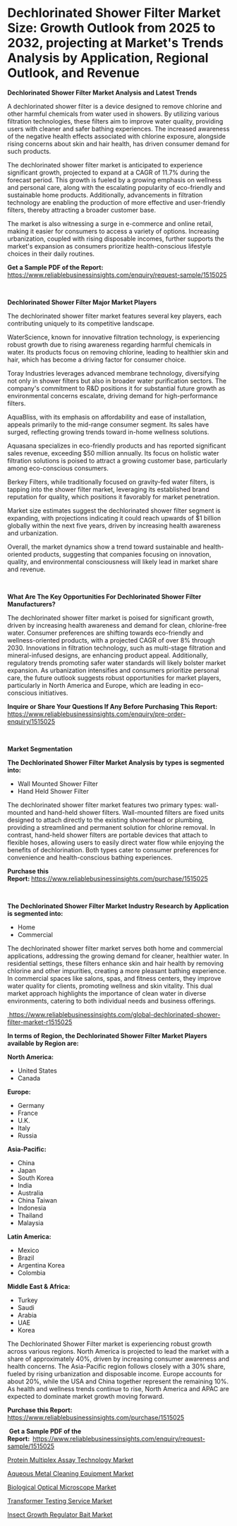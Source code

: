 <p><h1>Dechlorinated Shower Filter Market Size: Growth Outlook from 2025 to 2032, projecting at Market's Trends Analysis by Application, Regional Outlook, and Revenue</h1></p><p><strong>Dechlorinated Shower Filter Market Analysis and Latest Trends</strong></p>
<p><p>A dechlorinated shower filter is a device designed to remove chlorine and other harmful chemicals from water used in showers. By utilizing various filtration technologies, these filters aim to improve water quality, providing users with cleaner and safer bathing experiences. The increased awareness of the negative health effects associated with chlorine exposure, alongside rising concerns about skin and hair health, has driven consumer demand for such products.</p><p>The dechlorinated shower filter market is anticipated to experience significant growth, projected to expand at a CAGR of 11.7% during the forecast period. This growth is fueled by a growing emphasis on wellness and personal care, along with the escalating popularity of eco-friendly and sustainable home products. Additionally, advancements in filtration technology are enabling the production of more effective and user-friendly filters, thereby attracting a broader customer base. </p><p>The market is also witnessing a surge in e-commerce and online retail, making it easier for consumers to access a variety of options. Increasing urbanization, coupled with rising disposable incomes, further supports the market's expansion as consumers prioritize health-conscious lifestyle choices in their daily routines.</p></p>
<p><strong>Get a Sample PDF of the Report:&nbsp;</strong> <a href="https://www.reliablebusinessinsights.com/enquiry/request-sample/1515025?utm_campaign=1091&utm_medium=2&utm_source=Github&utm_content=ia&utm_term=29032025&utm_id=dechlorinated-shower-filter">https://www.reliablebusinessinsights.com/enquiry/request-sample/1515025</a></p>
<p>&nbsp;</p>
<p><strong>Dechlorinated Shower Filter Major Market Players</strong></p>
<p><p>The dechlorinated shower filter market features several key players, each contributing uniquely to its competitive landscape. </p><p>WaterScience, known for innovative filtration technology, is experiencing robust growth due to rising awareness regarding harmful chemicals in water. Its products focus on removing chlorine, leading to healthier skin and hair, which has become a driving factor for consumer choice.</p><p>Toray Industries leverages advanced membrane technology, diversifying not only in shower filters but also in broader water purification sectors. The company's commitment to R&D positions it for substantial future growth as environmental concerns escalate, driving demand for high-performance filters. </p><p>AquaBliss, with its emphasis on affordability and ease of installation, appeals primarily to the mid-range consumer segment. Its sales have surged, reflecting growing trends toward in-home wellness solutions. </p><p>Aquasana specializes in eco-friendly products and has reported significant sales revenue, exceeding $50 million annually. Its focus on holistic water filtration solutions is poised to attract a growing customer base, particularly among eco-conscious consumers. </p><p>Berkey Filters, while traditionally focused on gravity-fed water filters, is tapping into the shower filter market, leveraging its established brand reputation for quality, which positions it favorably for market penetration.</p><p>Market size estimates suggest the dechlorinated shower filter segment is expanding, with projections indicating it could reach upwards of $1 billion globally within the next five years, driven by increasing health awareness and urbanization. </p><p>Overall, the market dynamics show a trend toward sustainable and health-oriented products, suggesting that companies focusing on innovation, quality, and environmental consciousness will likely lead in market share and revenue.</p></p>
<p>&nbsp;</p>
<p><strong>What Are The Key Opportunities For Dechlorinated Shower Filter Manufacturers?</strong></p>
<p><p>The dechlorinated shower filter market is poised for significant growth, driven by increasing health awareness and demand for clean, chlorine-free water. Consumer preferences are shifting towards eco-friendly and wellness-oriented products, with a projected CAGR of over 8% through 2030. Innovations in filtration technology, such as multi-stage filtration and mineral-infused designs, are enhancing product appeal. Additionally, regulatory trends promoting safer water standards will likely bolster market expansion. As urbanization intensifies and consumers prioritize personal care, the future outlook suggests robust opportunities for market players, particularly in North America and Europe, which are leading in eco-conscious initiatives.</p></p>
<p><strong>Inquire or Share Your Questions If Any Before Purchasing This Report:</strong> <a href="https://www.reliablebusinessinsights.com/enquiry/pre-order-enquiry/1515025?utm_campaign=1091&utm_medium=2&utm_source=Github&utm_content=ia&utm_term=29032025&utm_id=dechlorinated-shower-filter">https://www.reliablebusinessinsights.com/enquiry/pre-order-enquiry/1515025</a></p>
<p>&nbsp;</p>
<p><strong>Market Segmentation</strong></p>
<p><strong>The Dechlorinated Shower Filter Market Analysis by types is segmented into:</strong></p>
<p><ul><li>Wall Mounted Shower Filter</li><li>Hand Held Shower Filter</li></ul></p>
<p><p>The dechlorinated shower filter market features two primary types: wall-mounted and hand-held shower filters. Wall-mounted filters are fixed units designed to attach directly to the existing showerhead or plumbing, providing a streamlined and permanent solution for chlorine removal. In contrast, hand-held shower filters are portable devices that attach to flexible hoses, allowing users to easily direct water flow while enjoying the benefits of dechlorination. Both types cater to consumer preferences for convenience and health-conscious bathing experiences.</p></p>
<p><strong>Purchase this Report:&nbsp;</strong><a href="https://www.reliablebusinessinsights.com/purchase/1515025?utm_campaign=1091&utm_medium=2&utm_source=Github&utm_content=ia&utm_term=29032025&utm_id=dechlorinated-shower-filter">https://www.reliablebusinessinsights.com/purchase/1515025</a></p>
<p>&nbsp;</p>
<p><strong>The Dechlorinated Shower Filter Market Industry Research by Application is segmented into:</strong></p>
<p><ul><li>Home</li><li>Commercial</li></ul></p>
<p><p>The dechlorinated shower filter market serves both home and commercial applications, addressing the growing demand for cleaner, healthier water. In residential settings, these filters enhance skin and hair health by removing chlorine and other impurities, creating a more pleasant bathing experience. In commercial spaces like salons, spas, and fitness centers, they improve water quality for clients, promoting wellness and skin vitality. This dual market approach highlights the importance of clean water in diverse environments, catering to both individual needs and business offerings.</p></p>
<p><a href="https://www.reliablebusinessinsights.com/global-dechlorinated-shower-filter-market-r1515025?utm_campaign=1091&utm_medium=2&utm_source=Github&utm_content=ia&utm_term=29032025&utm_id=dechlorinated-shower-filter">&nbsp;https://www.reliablebusinessinsights.com/global-dechlorinated-shower-filter-market-r1515025</a></p>
<p><strong>In terms of Region, the Dechlorinated Shower Filter Market Players available by Region are:</strong></p>
<p>
    <p> <strong> North America: </strong>
        <ul>
            <li>United States</li>
            <li>Canada</li>
        </ul>
        </p> 
    <p> <strong> Europe: </strong>
        <ul>
            <li>Germany</li>
            <li>France</li>
            <li>U.K.</li>
            <li>Italy</li>
            <li>Russia</li>
        </ul>
        </p> 
    <p> <strong> Asia-Pacific: </strong>
        <ul>
            <li>China</li>
            <li>Japan</li>
            <li>South Korea</li>
            <li>India</li>
            <li>Australia</li>
            <li>China Taiwan</li>
            <li>Indonesia</li>
            <li>Thailand</li>
            <li>Malaysia</li>
        </ul>
        </p> 
    <p> <strong> Latin America: </strong>
        <ul>
            <li>Mexico</li>
            <li>Brazil</li>
            <li>Argentina Korea</li>
            <li>Colombia</li>
        </ul>
        </p> 
    <p> <strong> Middle East & Africa: </strong>
        <ul>
            <li>Turkey</li>
            <li>Saudi</li>
            <li>Arabia</li>
            <li>UAE</li>
            <li>Korea</li>
        </ul>
    </p>
    </p>
<p><p>The Dechlorinated Shower Filter market is experiencing robust growth across various regions. North America is projected to lead the market with a share of approximately 40%, driven by increasing consumer awareness and health concerns. The Asia-Pacific region follows closely with a 30% share, fueled by rising urbanization and disposable income. Europe accounts for about 20%, while the USA and China together represent the remaining 10%. As health and wellness trends continue to rise, North America and APAC are expected to dominate market growth moving forward.</p></p>
<p><strong>Purchase this Report: </strong><a href="https://www.reliablebusinessinsights.com/purchase/1515025?utm_campaign=1091&utm_medium=2&utm_source=Github&utm_content=ia&utm_term=29032025&utm_id=dechlorinated-shower-filter">https://www.reliablebusinessinsights.com/purchase/1515025</a></p>
<p>&nbsp;<strong>Get a Sample PDF of the Report:&nbsp;&nbsp;</strong><a href="https://www.reliablebusinessinsights.com/enquiry/request-sample/1515025?utm_campaign=1091&utm_medium=2&utm_source=Github&utm_content=ia&utm_term=29032025&utm_id=dechlorinated-shower-filter">https://www.reliablebusinessinsights.com/enquiry/request-sample/1515025</a></p>
<p><strong></strong></p>
<p><p><a href="https://github.com/edderkoliso1/Market-Research-Report-List-1/blob/main/protein-multiplex-assay-technology-market.md?utm_campaign=1091&utm_medium=2&utm_source=Github&utm_content=ia&utm_term=29032025&utm_id=dechlorinated-shower-filter">Protein Multiplex Assay Technology Market</a></p><p><a href="https://github.com/rwanjamiul/Market-Research-Report-List-1/blob/main/aqueous-metal-cleaning-equipment-market.md?utm_campaign=1091&utm_medium=2&utm_source=Github&utm_content=ia&utm_term=29032025&utm_id=dechlorinated-shower-filter">Aqueous Metal Cleaning Equipment Market</a></p><p><a href="https://github.com/tamerlgwilt/Market-Research-Report-List-1/blob/main/biological-optical-microscope-market.md?utm_campaign=1091&utm_medium=2&utm_source=Github&utm_content=ia&utm_term=29032025&utm_id=dechlorinated-shower-filter">Biological Optical Microscope Market</a></p><p><a href="https://github.com/sivyerloucks/Market-Research-Report-List-1/blob/main/transformer-testing-service-market.md?utm_campaign=1091&utm_medium=2&utm_source=Github&utm_content=ia&utm_term=29032025&utm_id=dechlorinated-shower-filter">Transformer Testing Service Market</a></p><p><a href="https://github.com/gorbaicodaro/Market-Research-Report-List-1/blob/main/insect-growth-regulator-bait-market.md?utm_campaign=1091&utm_medium=2&utm_source=Github&utm_content=ia&utm_term=29032025&utm_id=dechlorinated-shower-filter">Insect Growth Regulator Bait Market</a></p></p>